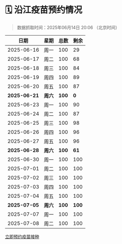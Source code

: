 # 🗓️ 沿江疫苗预约情况

> 数据抓取时间：2025年06月14日 20:06 （北京时间）

| 日期 | 星期 | 总数 | 剩余 |
|------|------|------|------|
| 2025-06-16 | 周一 | 100 | 29 |
| 2025-06-17 | 周二 | 100 | 68 |
| 2025-06-18 | 周三 | 100 | 84 |
| 2025-06-19 | 周四 | 100 | 89 |
| 2025-06-20 | 周五 | 100 | 87 |
| **2025-06-21** | **周六** | **100** | **0** |
| 2025-06-23 | 周一 | 100 | 90 |
| 2025-06-24 | 周二 | 100 | 87 |
| 2025-06-25 | 周三 | 100 | 98 |
| 2025-06-26 | 周四 | 100 | 96 |
| 2025-06-27 | 周五 | 100 | 96 |
| **2025-06-28** | **周六** | **100** | **61** |
| 2025-06-30 | 周一 | 100 | 100 |
| 2025-07-01 | 周二 | 100 | 100 |
| 2025-07-02 | 周三 | 100 | 100 |
| 2025-07-03 | 周四 | 100 | 100 |
| 2025-07-04 | 周五 | 100 | 100 |
| **2025-07-05** | **周六** | **100** | **100** |
| 2025-07-07 | 周一 | 100 | 100 |
| 2025-07-08 | 周二 | 100 | 100 |


<div class="button-container">
<a class="btn" href="http://yfzweb.ishequ.net/#/login" target="_blank">立即预约疫苗接种</a>
</div>
